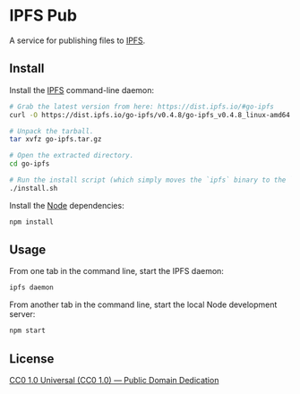# IPFS Pub

A service for publishing files to [IPFS](https://ipfs.io/).


## Install

Install the [IPFS](https://ipfs.io/docs/install/) command-line daemon:

```sh
# Grab the latest version from here: https://dist.ipfs.io/#go-ipfs
curl -O https://dist.ipfs.io/go-ipfs/v0.4.8/go-ipfs_v0.4.8_linux-amd64.tar.gz

# Unpack the tarball.
tar xvfz go-ipfs.tar.gz

# Open the extracted directory.
cd go-ipfs

# Run the install script (which simply moves the `ipfs` binary to the `/usr/local/bin` directory).
./install.sh

```

Install the [Node](https://nodejs.org/download/) dependencies:

```sh
npm install
```


## Usage

From one tab in the command line, start the IPFS daemon:

```sh
ipfs daemon
```

From another tab in the command line, start the local Node development server:

```sh
npm start
```


## License

[CC0 1.0 Universal (CC0 1.0) — Public Domain Dedication](LICENSE.md)
